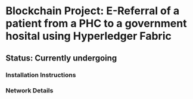 # Blockchain Project: E-Referral of a patient from a PHC to a government hosital using Hyperledger Fabric

## Status: Currently undergoing

### Installation Instructions

### Network Details
